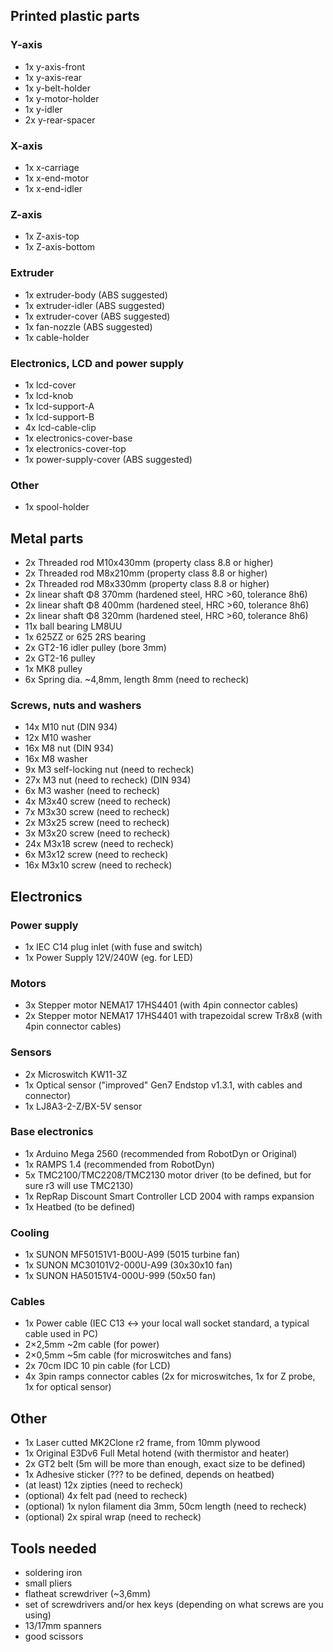 ## Printed plastic parts
### Y-axis
- 1x y-axis-front
- 1x y-axis-rear
- 1x y-belt-holder
- 1x y-motor-holder 
- 1x y-idler
- 2x y-rear-spacer

### X-axis
- 1x x-carriage
- 1x x-end-motor
- 1x x-end-idler

### Z-axis
- 1x Z-axis-top
- 1x Z-axis-bottom

### Extruder
- 1x extruder-body (ABS suggested)
- 1x extruder-idler (ABS suggested)
- 1x extruder-cover (ABS suggested)
- 1x fan-nozzle (ABS suggested)
- 1x cable-holder

### Electronics, LCD and power supply
- 1x lcd-cover
- 1x lcd-knob
- 1x lcd-support-A
- 1x lcd-support-B
- 4x lcd-cable-clip
- 1x electronics-cover-base
- 1x electronics-cover-top
- 1x power-supply-cover (ABS suggested)

### Other
- 1x spool-holder

## Metal parts
- 2x Threaded rod M10x430mm (property class 8.8 or higher)
- 2x Threaded rod M8x210mm (property class 8.8 or higher)
- 2x Threaded rod M8x330mm (property class 8.8 or higher)
- 2x linear shaft Φ8 370mm (hardened steel, HRC >60, tolerance 8h6)
- 2x linear shaft Φ8 400mm (hardened steel, HRC >60, tolerance 8h6)
- 2x linear shaft Φ8 320mm (hardened steel, HRC >60, tolerance 8h6)
- 11x ball bearing LM8UU
- 1x 625ZZ or 625 2RS bearing
- 2x GT2-16 idler pulley (bore 3mm)
- 2x GT2-16 pulley
- 1x MK8 pulley
- 6x Spring dia. ~4,8mm, length 8mm (need to recheck)

### Screws, nuts and washers
- 14x M10 nut (DIN 934)
- 12x M10 washer
- 16x M8 nut (DIN 934)
- 16x M8 washer
- 9x M3 self-locking nut (need to recheck)
- 27x M3 nut (need to recheck) (DIN 934)
- 6x M3 washer (need to recheck)
- 4x M3x40 screw (need to recheck)
- 7x M3x30 screw (need to recheck)
- 2x M3x25 screw (need to recheck)
- 3x M3x20 screw (need to recheck)
- 24x M3x18 screw (need to recheck)
- 6x M3x12 screw (need to recheck)
- 16x M3x10 screw (need to recheck)

## Electronics

### Power supply
- 1x IEC C14 plug inlet (with fuse and switch)
- 1x Power Supply 12V/240W (eg. for LED)

### Motors
- 3x Stepper motor NEMA17 17HS4401 (with 4pin connector cables)
- 2x Stepper motor NEMA17 17HS4401 with trapezoidal screw Tr8x8 (with 4pin connector cables)

### Sensors
- 2x Microswitch KW11-3Z
- 1x Optical sensor ("improved" Gen7 Endstop v1.3.1, with cables and connector)
- 1x LJ8A3-2-Z/BX-5V sensor

### Base electronics
- 1x Arduino Mega 2560 (recommended from RobotDyn or Original)
- 1x RAMPS 1.4 (recommended from RobotDyn)
- 5x TMC2100/TMC2208/TMC2130 motor driver (to be defined, but for sure r3 will use TMC2130)
- 1x RepRap Discount Smart Controller LCD 2004 with ramps expansion
- 1x Heatbed (to be defined)

### Cooling
- 1x SUNON MF50151V1-B00U-A99 (5015 turbine fan)
- 1x SUNON MC30101V2-000U-A99 (30x30x10 fan)
- 1x SUNON HA50151V4-000U-999 (50x50 fan)

### Cables
- 1x Power cable (IEC C13 <-> your local wall socket standard, a typical cable used in PC)
- 2×2,5mm ~2m cable (for power)
- 2×0,5mm ~5m cable (for microswitches and fans)
- 2x 70cm IDC 10 pin cable (for LCD)
- 4x 3pin ramps connector cables (2x for microswitches, 1x for Z probe, 1x for optical sensor)

## Other
- 1x Laser cutted MK2Clone r2 frame, from 10mm plywood
- 1x Original E3Dv6 Full Metal hotend (with thermistor and heater)
- 2x GT2 belt (5m will be more than enough, exact size to be defined)
- 1x Adhesive sticker (??? to be defined, depends on heatbed)
- (at least) 12x zipties (need to recheck)
- (optional) 4x felt pad (need to recheck)
- (optional) 1x nylon filament dia 3mm, 50cm length (need to recheck)
- (optional) 2x spiral wrap (need to recheck)

## Tools needed
- soldering iron
- small pliers
- flatheat screwdriver (~3,6mm)
- set of screwdrivers and/or hex keys (depending on what screws are you using)
- 13/17mm spanners
- good scissors